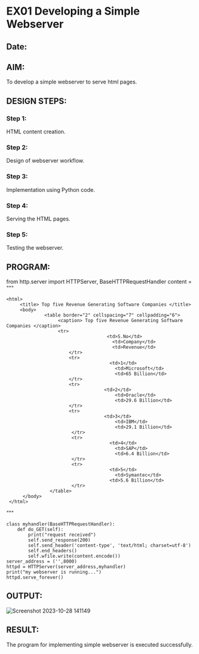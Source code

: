 # EX01 Developing a Simple Webserver
## Date:

## AIM:
To develop a simple webserver to serve html pages.

## DESIGN STEPS:
### Step 1: 
HTML content creation.

### Step 2:
Design of webserver workflow.

### Step 3:
Implementation using Python code.

### Step 4:
Serving the HTML pages.

### Step 5:
Testing the webserver.

## PROGRAM:
from http.server import HTTPServer, BaseHTTPRequestHandler
content = """
```
<html>
     <title> Top five Revenue Generating Software Companies </title>
     <body>
              <table border="2" cellspacing="7" cellpadding="6">
                   <caption> Top five Revenue Generating Software Companies </caption>
                   <tr>
            		                 <td>S.No</td>
			                           <td>Company</td>
			                           <td>Revenue</td>
		               </tr>
		               <tr>
            		                  <td>1</td>
			                            <td>Microsoft</td>
			                            <td>65 Billion</td>
		               </tr>
		               <tr>
            	                  	<td>2</td>
		                            	<td>Oracle</td>
	                            		<td>29.6 Billion</td>
		               </tr>
		               <tr>
            	                  	<td>3</td>
		                            	<td>IBM</td>
		                            	<td>29.1 Billion</td>
		                </tr>
		                <tr>
            		                  <td>4</td>
			                            <td>SAP</td>
			                            <td>6.4 Billion</td>
		                </tr>
		                <tr>
            		                  <td>5</td>
			                            <td>Symantec</td>
		                              <td>5.6 Billion</td>
		                </tr>
	            </table>
      </body>
 </html>
```
"""
```
class myhandler(BaseHTTPRequestHandler):
    def do_GET(self):
        print("request received")
        self.send_response(200)
        self.send_header('content-type', 'text/html; charset=utf-8')
        self.end_headers()
        self.wfile.write(content.encode())
server_address = ('',8000)
httpd = HTTPServer(server_address,myhandler)
print("my webserver is running...")
httpd.serve_forever()
```
## OUTPUT:
![Screenshot 2023-10-28 141149](https://github.com/Bosevennila/simplewebserver/assets/144870486/9f03d76e-6723-4766-93af-dc196f77ae6d)


## RESULT:
The program for implementing simple webserver is executed successfully.
